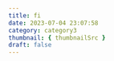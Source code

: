 ```yaml
---
title: fi
date: 2023-07-04 23:07:58
category: category3
thumbnail: { thumbnailSrc }
draft: false
---
```


